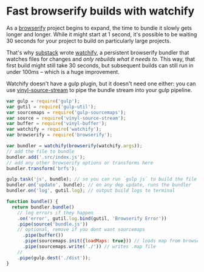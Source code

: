 # Fast browserify builds with watchify

As a [browserify](http://github.com/substack/node-browserify) project begins to expand, the time to bundle it slowly gets longer and longer. While it might start at 1 second, it's possible to be waiting 30 seconds for your project to build on particularly large projects.

That's why [substack](http://github.com/substack) wrote [watchify](http://github.com/substack/watchify), a persistent browserify bundler that watches files for changes and *only rebuilds what it needs to*. This way, that first build might still take 30 seconds, but subsequent builds can still run in under 100ms – which is a huge improvement.

Watchify doesn't have a gulp plugin, but it doesn't need one either: you can use [vinyl-source-stream](http://github.com/hughsk/vinyl-source-stream) to pipe the bundle stream into your gulp pipeline.

``` javascript
var gulp = require('gulp');
var gutil = require('gulp-util');
var sourcemaps = require('gulp-sourcemaps');
var source = require('vinyl-source-stream');
var buffer = require('vinyl-buffer');
var watchify = require('watchify');
var browserify = require('browserify');

var bundler = watchify(browserify(watchify.args));
// add the file to bundle
bundler.add('.src/index.js');
// add any other browserify options or transforms here
bundler.transform('brfs');

gulp.task('js', bundle); // so you can run `gulp js` to build the file
bundler.on('update', bundle); // on any dep update, runs the bundler
bundler.on('log', gutil.log); // output build logs to terminal

function bundle() {
  return bundler.bundle()
    // log errors if they happen
    .on('error', gutil.log.bind(gutil, 'Browserify Error'))
    .pipe(source('bundle.js'))
    // optional, remove if you dont want sourcemaps
      .pipe(buffer())
      .pipe(sourcemaps.init({loadMaps: true})) // loads map from browserify file
      .pipe(sourcemaps.write('./')) // writes .map file
    //
    .pipe(gulp.dest('./dist'));
}
```

